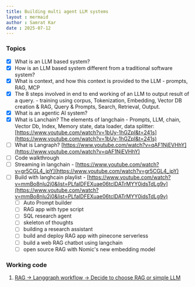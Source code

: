 ```yaml
---
title: Building multi agent LLM systems
layout : mermaid
author : Samrat Kar
date : 2025-07-12
---
```

### Topics

- [x] What is an LLM based system?
- [x] How is an LLM based system different from a traditional software system?
- [x] What is context, and how this context is provided to the LLM - prompts, RAG, MCP
- [x] The 8 steps involved in end to end working of an LLM to output result of a query. - training using corpus, Tokenization, Embedding, Vector DB creation & RAG, Query & Prompts, Search, Retrieval, Output.
- [x] What is an agentic AI system?
- [x] What is Lanchain? The elements of langchain - Prompts, LLM, chain, Vector Db, Index, Memory state, data loader, data splitter: [https://www.youtube.com/watch?v=1bUy-1hGZpI&t=241s](https://www.youtube.com/watch?v=1bUy-1hGZpI&t=241s)
- [ ] What is Langraph? [https://www.youtube.com/watch?v=qAF1NjEVHhY](https://www.youtube.com/watch?v=qAF1NjEVHhY)
- [ ] Code walkthrough
- [ ] Streaming in langchain - [https://www.youtube.com/watch?v=gr5CGL4_jpY](https://www.youtube.com/watch?v=gr5CGL4_jpY)
- [ ] Build with langhcain playlist - [https://www.youtube.com/watch?v=mmBo8nlu2j0&list=PLfaIDFEXuae06tclDATrMYY0idsTdLg9v](https://www.youtube.com/watch?v=mmBo8nlu2j0&list=PLfaIDFEXuae06tclDATrMYY0idsTdLg9v)
  - [ ] Auto Prompt builder 
  - [ ] RAG app with type script 
  - [ ] SQL research agent 
  - [ ] skeleton of thoughts 
  - [ ] building a research assistant 
  - [ ] build and deploy RAG app with pinecone serverless 
  - [ ] build a web RAG chatbot using langchain 
  - [ ] open source RAG with Nomic's new embedding model 

### Working code 

1. [RAG -> Langgraph workflow -> Decide to choose RAG or simple LLM](https://github.com/samratkar/samratkar.github.io/blob/main/_posts/concepts/agentic_ai_2_0/3-Langraph/langgraph_intro.ipynb)